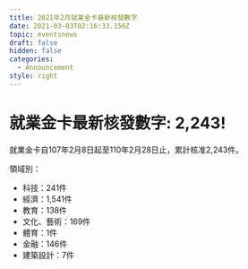 ```yaml
---
title: 2021年2月就業金卡最新核發數字
date: 2021-03-03T02:16:33.156Z
topic: eventsnews
draft: false
hidden: false
categories:
  - Announcement
style: right
---
```

# 就業金卡最新核發數字: 2,243!

就業金卡自107年2月8日起至110年2月28日止，累計核准2,243件。 

領域別：

* 科技：241件
* 經濟：1,541件
* 教育：138件
* 文化、藝術：169件
* 體育：1件
* 金融：146件
* 建築設計：7件